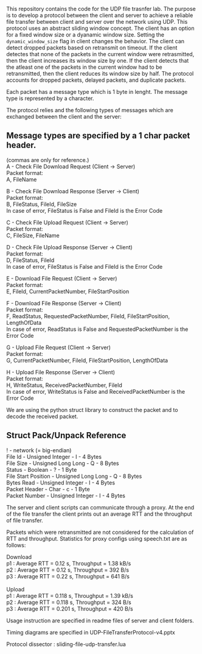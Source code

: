 This repository contains the code for the UDP file trasnfer lab. The
purpose is to develop a protocol between the client and server
to achieve a reliable file transfer between client and server over the 
network using UDP. This protocol uses an abstract sliding window concept.
The client has an option for a fixed window size or a dyanamic window size. 
Setting the `dynamic_window_size` flag in client changes the behavior.
The client can detect dropped packets based on retransmit on timeout.
If the client detectes that none of the packets in the current window were 
retrasmitted, then the client increases its window size by one. If the client
detects that the atleast one of the packets in the current window had to be 
retransmitted, then the client reduces its window size by half. 
The protocol accounts for dropped packets, delayed packets,
and duplicate packets.

Each packet has a message type which is 1 byte in lenght. The message type is
represented by a character. 

The protocol relies and the following types of messages which are exchanged 
between the client and the server:

Message types are specified by a 1 char packet header.
----------------------------------------------------------------------------
(commas are only for reference.)<br />
A - Check File Download Request (Client -> Server)<br />
Packet format:<br />
A, FileName<br />

B - Check File Download Response (Server -> Client)<br />
Packet format:<br />
B, FileStatus, FileId, FileSize<br />
In case of error, FileStatus is False and FileId is the Error Code<br />

C - Check File Upload Request (Client -> Server)<br />
Packet format:<br />
C, FileSize, FileName<br />

D - Check File Upload Response (Server  -> Client)<br />
Packet format:<br />
D, FileStatus, FileId<br />
In case of error, FileStatus is False and FileId is the Error Code<br />

E - Download File Request (Client -> Server)<br />
Packet format:<br />
E, FileId, CurrentPacketNumber, FileStartPosition<br />

F - Download File Response (Server  -> Client)<br />
Packet format:<br />
F, ReadStatus, RequestedPacketNumber, FileId, FileStartPosition, LengthOfData<br />
In case of error, ReadStatus is False and RequestedPacketNumber is the Error Code<br />

G - Upload File Request (Client -> Server)<br />
Packet format:<br />
G, CurrentPacketNumber, FileId, FileStartPosition, LengthOfData<br />

H - Upload File Response (Server  -> Client)<br />
Packet format:<br />
H, WriteStatus, ReceivedPacketNumber, FileId<br />
In case of error, WriteStatus is False and ReceivedPacketNumber is the Error Code<br />

We are using the python struct library to construct the packet and to decode the received 
packet.

Struct Pack/Unpack Reference
----------------------------------------------------------------------------
! - network (= big-endian)<br />
File Id - Unsigned Integer - I - 4 Bytes<br />
File Size - Unsigned Long Long - Q - 8 Bytes<br />
Status - Boolean - ? - 1 Byte<br />
File Start Position - Unsigned Long Long - Q - 8 Bytes<br />
Bytes Read - Unsigned Integer - I - 4 Bytes<br />
Packet Header - Char - c - 1 Byte<br />
Packet Number - Unsigned Integer - I - 4 Bytes<br />


The server and client scripts can communicate through a proxy. At the end of the file transfer the
client prints out an average RTT and the throughput of file transfer.

Packets which were retransmitted are not considered for the calculation of
RTT and throughput. Statistics for proxy configs using speech.txt are as follows:<br />

Download<br />
p1 : Average RTT = 0.12 s, Throughput = 1.38 kB/s<br />
p2 : Average RTT = 0.12 s, Throughput = 392 B/s<br />
p3 : Average RTT = 0.22 s, Throughput = 641 B/s<br />
<br />
Upload<br />
p1 : Average RTT = 0.118 s, Throughput = 1.39 kB/s<br />
p2 : Average RTT = 0.118 s, Throughput = 324 B/s<br />
p3 : Average RTT = 0.201 s, Throughput = 420 B/s<br />

Usage instruction are specified in readme files of server and client folders.<br />

Timing diagrams are specified in UDP-FileTransferProtocol-v4.pptx<br />

Protocol dissector : sliding-file-udp-transfer.lua
